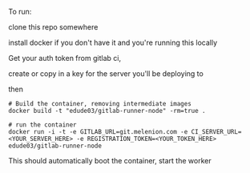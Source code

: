 To run: 

clone this repo somewhere

install docker if you don't have it and you're running this locally

Get your auth token from gitlab ci, 

create or copy in a key for the server you'll be deploying to

then 
	
	# Build the container, removing intermediate images
	docker build -t "edude03/gitlab-runner-node" -rm=true .
	
	# run the container
	docker run -i -t -e GITLAB_URL=git.melenion.com -e CI_SERVER_URL=<YOUR_SERVER_HERE> -e REGISTRATION_TOKEN=<YOUR_TOKEN_HERE> edude03/gitlab-runner-node
	

This should automatically boot the container, start the worker 